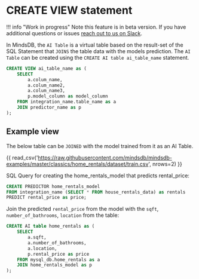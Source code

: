# CREATE VIEW statement

!!! info "Work in progress"
    Note this feature is in beta version. If you have additional questions or issues [reach out to us on Slack](https://join.slack.com/t/mindsdbcommunity/shared_invite/zt-o8mrmx3l-5ai~5H66s6wlxFfBMVI6wQ).

In MindsDB, the `AI Table` is a virtual table based on the result-set of the SQL Statement that `JOINS` the table data with the models prediction. The `AI Table` can be created using the `CREATE AI table ai_table_name` statement.

```sql
CREATE VIEW ai_table_name as (
    SELECT
        a.colum_name,
        a.colum_name2,
        a.colum_name3,
        p.model_column as model_column
    FROM integration_name.table_name as a
    JOIN predictor_name as p
);
```


## Example view

The below table can be `JOINED` with the model trained from it as an AI Table. 

{{ read_csv('https://raw.githubusercontent.com/mindsdb/mindsdb-examples/master/classics/home_rentals/dataset/train.csv', nrows=2) }}

SQL Query for creating the home_rentals_model that predicts rental_price:

```sql
CREATE PREDICTOR home_rentals_model
FROM integration_name (SELECT * FROM house_rentals_data) as rentals
PREDICT rental_price as price;
```

Join the predicted `rental_price` from the model with the `sqft`, `number_of_bathrooms`, `location` from the table:

```sql
CREATE AI table home_rentals as (
    SELECT
        a.sqft,
        a.number_of_bathrooms,
        a.location,
        p.rental_price as price
    FROM mysql_db.home_rentals as a
    JOIN home_rentals_model as p 
);
```